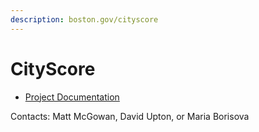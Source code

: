 ```yaml
---
description: boston.gov/cityscore
---
```


# CityScore

* [Project Documentation](https://docs.google.com/document/d/1DhqxKkWbrj4gcayWdp1iLs5CICpE6ZD0jZBFjoXjjPE/edit?usp=sharing)

Contacts: Matt McGowan, David Upton, or Maria Borisova

